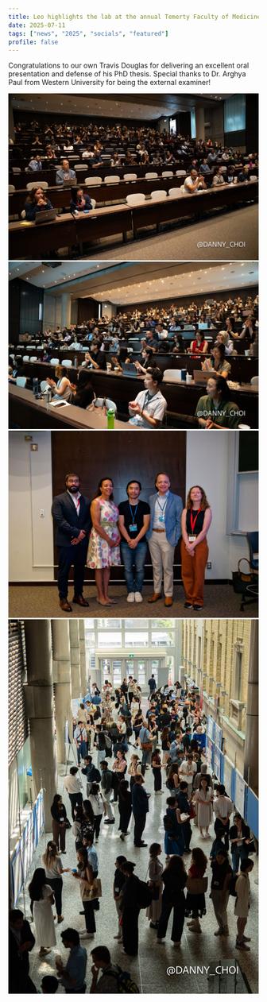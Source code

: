 ```yaml
---
title: Leo highlights the lab at the annual Temerty Faculty of Medicine Research Showcase
date: 2025-07-11
tags: ["news", "2025", "socials", "featured"]
profile: false
---
```


Congratulations to our own Travis Douglas for delivering an excellent oral presentation and defense of his PhD thesis. Special thanks to Dr. Arghya Paul from Western University for being the external examiner!

![screen reader text](Danny-153-copy.jpg)
![screen reader text](Danny-20-copy.jpg)
![screen reader text](1752684840206.jpg)
![screen reader text](1752684837146.jpg)
